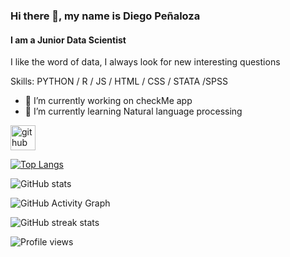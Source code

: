 ### Hi there 👋, my name is Diego Peñaloza
#### I am a Junior Data Scientist

I like the word of data, I always look for new interesting questions



Skills: PYTHON  / R / JS / HTML / CSS / STATA /SPSS

- 🔭 I’m currently working on checkMe app 
- 🌱 I’m currently learning Natural language processing 


[<img src='https://cdn.jsdelivr.net/npm/simple-icons@3.0.1/icons/github.svg' alt='github' height='40'>](https://github.com/diegopenaloza)  

[![Top Langs](https://github-readme-stats.vercel.app/api/top-langs/?username=diegopenaloza)](https://github.com/anuraghazra/github-readme-stats)

![GitHub stats](https://github-readme-stats.vercel.app/api?username=diegopenaloza&show_icons=true)  

![GitHub Activity Graph](https://activity-graph.herokuapp.com/graph?username=diegopenaloza)  

![GitHub streak stats](https://github-readme-streak-stats.herokuapp.com/?user=diegopenaloza)  

![Profile views](https://gpvc.arturio.dev/diegopenaloza)  
